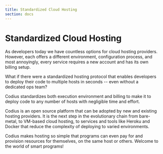 ```yaml
---
title: Standardized Cloud Hosting
section: docs
---
```


# Standardized Cloud Hosting

As developers today we have countless options for cloud hosting providers. However, each offers a different environment, configuration process, and most annoyingly, every service requires a new account and has its own billing setup.

What if there were a standardized hosting protocol that enables developers to deploy their code to multiple hosts in seconds -- even without a dedicated ops team?

Codius standardizes both execution environment and billing to make it to deploy code to any number of hosts with negligible time and effort.

Codius is an open source platform that can be adopted by new and existing hosting providers. It is the next step in the evolutionary chain from bare-metal, to VM-based cloud hosting, to services and tools like Heroku and Docker that reduce the complexity of deploying to varied environments.

Codius makes hosting so simple that programs can even pay for and provision resources for themselves, on the same host or others. Welcome to the world of smart programs!
